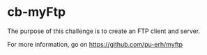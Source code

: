 # cb-myFtp

The purpose of this challenge is to create an FTP client and server.

For more information, go on https://github.com/pu-erh/myftp
